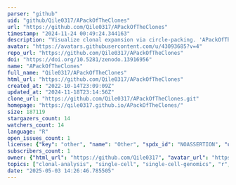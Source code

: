 ```yaml
---
parser: "github"
uid: "github/Qile0317/APackOfTheClones"
url: "https://github.com/Qile0317/APackOfTheClones"
timestamp: "2024-11-24 00:49:24.344163"
description: "Visualize clonal expansion via circle-packing. 'APackOfTheClones' extends 'scRepertoire' to produce a publication-ready visualization of clonal expansion at a single cell resolution, by representing expanded clones as differently sized circles."
avatar: "https://avatars.githubusercontent.com/u/43093685?v=4"
repo_url: "https://github.com/Qile0317/APackOfTheClones"
doi: "https://doi.org/10.5281/zenodo.13916956"
name: "APackOfTheClones"
full_name: "Qile0317/APackOfTheClones"
html_url: "https://github.com/Qile0317/APackOfTheClones"
created_at: "2022-10-14T23:09:09Z"
updated_at: "2024-11-18T23:14:56Z"
clone_url: "https://github.com/Qile0317/APackOfTheClones.git"
homepage: "https://qile0317.github.io/APackOfTheClones/"
size: 187119
stargazers_count: 14
watchers_count: 14
language: "R"
open_issues_count: 1
license: {"key": "other", "name": "Other", "spdx_id": "NOASSERTION", "url": null, "node_id": "MDc6TGljZW5zZTA="}
subscribers_count: 1
owner: {"html_url": "https://github.com/Qile0317", "avatar_url": "https://avatars.githubusercontent.com/u/43093685?v=4", "login": "Qile0317", "type": "User"}
topics: ["clonal-analysis", "single-cell", "single-cell-genomics", "r", "seurat", "immune-repertoire", "immune-system", "scrna-seq", "scrnaseq"]
date: "2025-05-03 14:26:46.785505"
---
```

